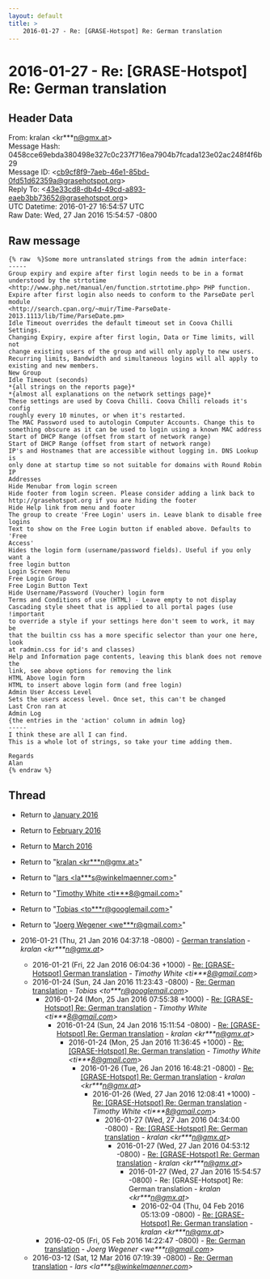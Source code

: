```yaml
---
layout: default
title: >
    2016-01-27 - Re: [GRASE-Hotspot] Re: German translation
---
```


# 2016-01-27 - Re: [GRASE-Hotspot] Re: German translation

## Header Data

From: kralan \<kr***n@gmx.at\><br>
Message Hash: 0458cce69ebda380498e327c0c237f716ea7904b7fcada123e02ac248f4f6b29<br>
Message ID: \<cb9cf8f9-7aeb-46e1-85bd-0fd51d62359a@grasehotspot.org\><br>
Reply To: \<43e33cd8-db4d-49cd-a893-eaeb3bb73652@grasehotspot.org\><br>
UTC Datetime: 2016-01-27 16:54:57 UTC<br>
Raw Date: Wed, 27 Jan 2016 15:54:57 -0800<br>

## Raw message

```
{% raw  %}Some more untranslated strings from the admin interface:
-----
Group expiry and expire after first login needs to be in a format 
understood by the strtotime 
<http://www.php.net/manual/en/function.strtotime.php> PHP function.
Expire after first login also needs to conform to the ParseDate perl module 
<http://search.cpan.org/~muir/Time-ParseDate-2013.1113/lib/Time/ParseDate.pm>
Idle Timeout overrides the default timeout set in Coova Chilli Settings.
Changing Expiry, expire after first login, Data or Time limits, will not 
change existing users of the group and will only apply to new users. 
Recurring limits, Bandwidth and simultaneous logins will all apply to 
existing and new members.
New Group
Idle Timeout (seconds)
*{all strings on the reports page}*
*{almost all explanations on the network settings page}*
These settings are used by Coova Chilli. Coova Chilli reloads it's config 
roughly every 10 minutes, or when it's restarted.
The MAC Password used to autologin Computer Accounts. Change this to 
something obscure as it can be used to login using a known MAC address 
Start of DHCP Range (offset from start of network range)
Start of DHCP Range (offset from start of network range)
IP's and Hostnames that are accessible without logging in. DNS Lookup is 
only done at startup time so not suitable for domains with Round Robin IP 
Addresses
Hide Menubar from login screen
Hide footer from login screen. Please consider adding a link back to 
http://grasehotspot.org if you are hiding the footer
Hide Help link from menu and footer
The group to create 'Free Login' users in. Leave blank to disable free 
logins
Text to show on the Free Login button if enabled above. Defaults to 'Free 
Access'
Hides the login form (username/password fields). Useful if you only want a 
free login button
Login Screen Menu
Free Login Group
Free Login Button Text
Hide Username/Password (Voucher) login form
Terms and Conditions of use (HTML) - Leave empty to not display 
Cascading style sheet that is applied to all portal pages (use !important 
to override a style if your settings here don't seem to work, it may be 
that the builtin css has a more specific selector than your one here, look 
at radmin.css for id's and classes)
Help and Information page contents, leaving this blank does not remove the 
link, see above options for removing the link
HTML Above login form
HTML to insert above login form (and free login)
Admin User Access Level
Sets the users access level. Once set, this can't be changed
Last Cron ran at
Admin Log
{the entries in the 'action' column in admin log}
-----
I think these are all I can find.
This is a whole lot of strings, so take your time adding them.

Regards
Alan
{% endraw %}
```

## Thread

+ Return to [January 2016](/archive/2016/01)
+ Return to [February 2016](/archive/2016/02)
+ Return to [March 2016](/archive/2016/03)

+ Return to "[kralan <kr***n<span>@</span>gmx.at>](/authors/kr___n_at_gmx_at)"
+ Return to "[lars <la***s<span>@</span>winkelmaenner.com>](/authors/la___s_at_winkelmaenner_com)"
+ Return to "[Timothy White <ti***8<span>@</span>gmail.com>](/authors/ti___8_at_gmail_com)"
+ Return to "[Tobias <to***r<span>@</span>googlemail.com>](/authors/to___r_at_googlemail_com)"
+ Return to "[Joerg Wegener <we***r<span>@</span>gmail.com>](/authors/we___r_at_gmail_com)"

+ 2016-01-21 (Thu, 21 Jan 2016 04:37:18 -0800) - [German translation](/archive/2016/01/8d676162a55a65821346b80c91829e92835b2e1a6d6062f8ce2784df85aa0eb2) - _kralan \<kr***n@gmx.at\>_
  + 2016-01-21 (Fri, 22 Jan 2016 06:04:36 +1000) - [Re: [GRASE-Hotspot] German translation](/archive/2016/01/ad3eaaa5e70d6175deb695b2129f3094fcd4a463cafdc8388a2df1e12acc4ac5) - _Timothy White \<ti***8@gmail.com\>_
  + 2016-01-24 (Sun, 24 Jan 2016 11:23:43 -0800) - [Re: German translation](/archive/2016/01/c512cf1f61bf9778b2d5c8bba225ab79930ce47995814259e1d1f43941702129) - _Tobias \<to***r@googlemail.com\>_
    + 2016-01-24 (Mon, 25 Jan 2016 07:55:38 +1000) - [Re: [GRASE-Hotspot] Re: German translation](/archive/2016/01/a59679cbb7686a92a3c738b676a10239e6a2c3984954db504df118742932386d) - _Timothy White \<ti***8@gmail.com\>_
      + 2016-01-24 (Sun, 24 Jan 2016 15:11:54 -0800) - [Re: [GRASE-Hotspot] Re: German translation](/archive/2016/01/95917fe1933dc47362685b22d3ad2e26ee92bfcfc86d995e1bf30e9ffc590473) - _kralan \<kr***n@gmx.at\>_
        + 2016-01-24 (Mon, 25 Jan 2016 11:36:45 +1000) - [Re: [GRASE-Hotspot] Re: German translation](/archive/2016/01/4649a22ebff300bfaa42b496eb844d6bf61e6418ec1fd3032fbeb0e07bfd6e19) - _Timothy White \<ti***8@gmail.com\>_
          + 2016-01-26 (Tue, 26 Jan 2016 16:48:21 -0800) - [Re: [GRASE-Hotspot] Re: German translation](/archive/2016/01/1dded533f2f8d8572c22c7b6483aa08f5fc2b6afcff207512941a20daf54678c) - _kralan \<kr***n@gmx.at\>_
            + 2016-01-26 (Wed, 27 Jan 2016 12:08:41 +1000) - [Re: [GRASE-Hotspot] Re: German translation](/archive/2016/01/c93ceac94c30dea255d5671a62ddd5a62d2ec68f3c73f23255ef6229f053fe6c) - _Timothy White \<ti***8@gmail.com\>_
              + 2016-01-27 (Wed, 27 Jan 2016 04:34:00 -0800) - [Re: [GRASE-Hotspot] Re: German translation](/archive/2016/01/261be3a0119363c3ba767ecc9093a46f663ebf143d20c7c3723adee0d9f5956a) - _kralan \<kr***n@gmx.at\>_
                + 2016-01-27 (Wed, 27 Jan 2016 04:53:12 -0800) - [Re: [GRASE-Hotspot] Re: German translation](/archive/2016/01/caa3f3deecb622c6e1f5d41769e19bfc43eebf14f2b8492f4b6051d8c0fde8fb) - _kralan \<kr***n@gmx.at\>_
                  + 2016-01-27 (Wed, 27 Jan 2016 15:54:57 -0800) - Re: [GRASE-Hotspot] Re: German translation - _kralan \<kr***n@gmx.at\>_
                    + 2016-02-04 (Thu, 04 Feb 2016 05:13:09 -0800) - [Re: [GRASE-Hotspot] Re: German translation](/archive/2016/02/074ef2bddbeb685046c21d7a6f2096a05032a01d757ae72ed5867ea1806bed95) - _kralan \<kr***n@gmx.at\>_
    + 2016-02-05 (Fri, 05 Feb 2016 14:22:47 -0800) - [Re: German translation](/archive/2016/02/db0749c83c876fcdb9e29a349a396e603a827bcac8757b43f143a1b1195e573c) - _Joerg Wegener \<we***r@gmail.com\>_
  + 2016-03-12 (Sat, 12 Mar 2016 07:19:39 -0800) - [Re: German translation](/archive/2016/03/8deab266190d652f3cbba8f0a545b50cb0a0ffdaa32002aed4ae46b162ceb23d) - _lars \<la***s@winkelmaenner.com\>_

